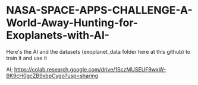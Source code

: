 # NASA-SPACE-APPS-CHALLENGE-A-World-Away-Hunting-for-Exoplanets-with-AI-
Here's the AI and the datasets (exoplanet_data folder here at this github) to train it and use it

AI;
https://colab.research.google.com/drive/1SczMUSEUF9wxW-BK9cH0gcZB9xbpCygo?usp=sharing


